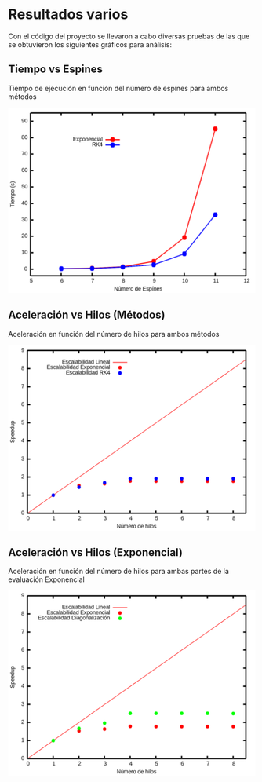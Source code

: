 # Resultados varios
Con el código del proyecto se llevaron a cabo diversas pruebas de las que se obtuvieron los siguientes gráficos para análisis:

## Tiempo vs Espines
Tiempo de ejecución en función del número de espínes para ambos métodos

![](imag/TvsN.png)

## Aceleración vs Hilos (Métodos)
Aceleración en función del número de hilos para ambos métodos

![](imag/AcMet.png)

## Aceleración vs Hilos (Exponencial)
Aceleración en función del número de hilos para ambas partes de la evaluación Exponencial

![](imag/AcExp.png)
